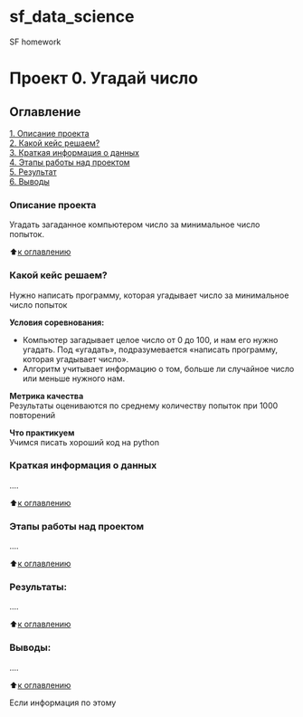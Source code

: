 # sf_data_science
SF homework
# Проект 0. Угадай число

## Оглавление  
[1. Описание проекта](https://github.com/StepanovEU/sf_data_science/blob/main/project_0/README.md#Описание-проекта)  
[2. Какой кейс решаем?](https://github.com/StepanovEU/sf_data_science/blob/main/project_0/README.md#Какой-кейс-решаем)  
[3. Краткая информация о данных](https://github.com/StepanovEU/sf_data_science/blob/main/project_0/README.md#Краткая-информация-о-данных)  
[4. Этапы работы над проектом](https://github.com/StepanovEU/sf_data_science/blob/main/project_0/README.md#Этапы-работы-над-проектом)  
[5. Результат](https://github.com/StepanovEU/sf_data_science/blob/main/project_0/README.md#Результат)    
[6. Выводы](https://github.com/StepanovEU/sf_data_science/blob/main/project_0/README.md#Выводы) 

### Описание проекта    
Угадать загаданное компьютером число за минимальное число попыток.

:arrow_up:[к оглавлению](https://github.com/StepanovEU/sf_data_science/blob/main/project_0/README.md#Оглавление)


### Какой кейс решаем?    
Нужно написать программу, которая угадывает число за минимальное число попыток

**Условия соревнования:**  
- Компьютер загадывает целое число от 0 до 100, и нам его нужно угадать. Под «угадать», подразумевается «написать программу, которая угадывает число».
- Алгоритм учитывает информацию о том, больше ли случайное число или меньше нужного нам.

**Метрика качества**     
Результаты оцениваются по среднему количеству попыток при 1000 повторений

**Что практикуем**     
Учимся писать хороший код на python


### Краткая информация о данных
....
  
:arrow_up:[к оглавлению](https://github.com/StepanovEU/sf_data_science/blob/main/project_0/README.md#Оглавление)


### Этапы работы над проектом  
....

:arrow_up:[к оглавлению](https://github.com/StepanovEU/sf_data_science/blob/main/project_0/README.md#Оглавление)


### Результаты:  
....

:arrow_up:[к оглавлению](https://github.com/StepanovEU/sf_data_science/blob/main/project_0/README.md#Оглавление)


### Выводы:  
....

:arrow_up:[к оглавлению](https://github.com/StepanovEU/sf_data_science/blob/main/project_0/README.md#Оглавление)


Если информация по этому
